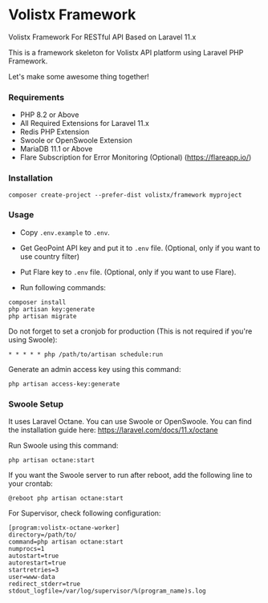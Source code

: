 # Volistx Framework
Volistx Framework For RESTful API Based on Laravel 11.x

This is a framework skeleton for Volistx API platform using Laravel PHP Framework.

Let's make some awesome thing together!

### Requirements
- PHP 8.2 or Above
- All Required Extensions for Laravel 11.x
- Redis PHP Extension
- Swoole or OpenSwoole Extension
- MariaDB 11.1 or Above
- Flare Subscription for Error Monitoring (Optional) (https://flareapp.io/)

### Installation
```
composer create-project --prefer-dist volistx/framework myproject
```

### Usage
- Copy `.env.example` to `.env`.
- Get GeoPoint API key and put it to `.env` file. (Optional, only if you want to use country filter)
- Put Flare key to `.env` file. (Optional, only if you want to use Flare).

- Run following commands:

```
composer install
php artisan key:generate
php artisan migrate
```

Do not forget to set a cronjob for production (This is not required if you're using Swoole):
```
* * * * * php /path/to/artisan schedule:run
```

Generate an admin access key using this command:
```
php artisan access-key:generate
```

### Swoole Setup
It uses Laravel Octane. You can use Swoole or OpenSwoole. You can find the installation guide here: https://laravel.com/docs/11.x/octane

Run Swoole using this command:
```
php artisan octane:start
```

If you want the Swoole server to run after reboot, add the following line to your crontab:
```
@reboot php artisan octane:start
```

For Supervisor, check following configuration:
```
[program:volistx-octane-worker]
directory=/path/to/
command=php artisan octane:start
numprocs=1
autostart=true
autorestart=true
startretries=3
user=www-data
redirect_stderr=true
stdout_logfile=/var/log/supervisor/%(program_name)s.log
```
